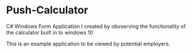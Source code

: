 # Push-Calculator
C# Windows Form Application I created by obvserving the functionality of the calculator built in to windows 10

This is an example application to be viewed by potential employers.

